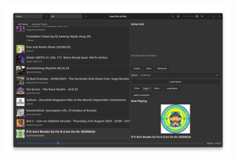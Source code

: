 



<img width="964" alt="carboNmp" src="https://github.com/stpf99/listenathearthisat/blob/abbe6b9ebb57476eddde4d865b344001c3ec3523/Zrzut%20ekranu%20z%202025-08-29%2013-15-23.png">
